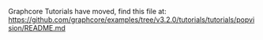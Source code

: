 Graphcore Tutorials have moved, find this file at:
https://github.com/graphcore/examples/tree/v3.2.0/tutorials/tutorials/popvision/README.md
